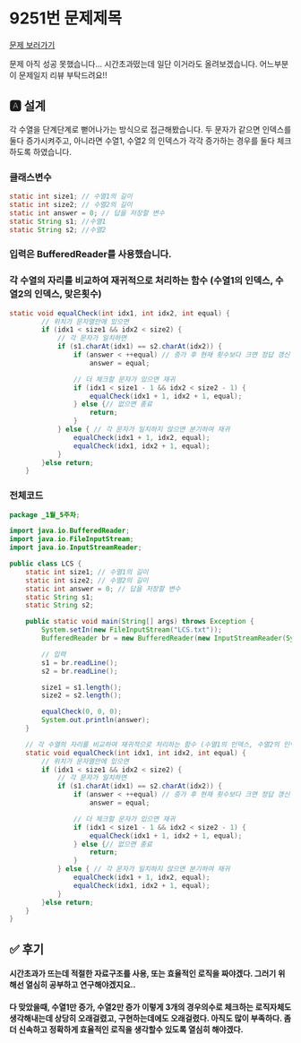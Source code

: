 # 9251번 문제제목
[문제 보러가기](https://www.acmicpc.net/problem/9251)

문제 아직 성공 못했습니다...
시간초과떴는데 일단 이거라도 올려보겠습니다. 어느부분이 문제일지 리뷰 부탁드려요!!

## 🅰 설계
<im src = "https://user-images.githubusercontent.com/69133236/106415974-bdaaf580-6493-11eb-889b-4b9518ab2131.jpg" height = 700>

각 수열을 단계단계로 뻗어나가는 방식으로 접근해봤습니다.
두 문자가 같으면 인덱스를 둘다 증가시켜주고, 아니라면 수열1, 수열2 의 인덱스가 각각 증가하는 경우를 둘다 체크하도록 하였습니다.

### 클래스변수
```java
static int size1; // 수열1의 길이
static int size2; // 수열2의 길이
static int answer = 0; // 답을 저장할 변수
static String s1; //수열1
static String s2; //수열2
```

### 입력은 BufferedReader를 사용했습니다.


### 각 수열의 자리를 비교하여 재귀적으로 처리하는 함수 (수열1의 인덱스, 수열2의 인덱스, 맞은횟수)
```java
static void equalCheck(int idx1, int idx2, int equal) {
		// 위치가 문자열안에 있으면
		if (idx1 < size1 && idx2 < size2) {
			// 각 문자가 일치하면
			if (s1.charAt(idx1) == s2.charAt(idx2)) {
				if (answer < ++equal) // 증가 후 현재 횟수보다 크면 정답 갱신
					answer = equal;

				// 더 체크할 문자가 있으면 재귀
				if (idx1 < size1 - 1 && idx2 < size2 - 1) {
					equalCheck(idx1 + 1, idx2 + 1, equal);
				} else {// 없으면 종료
					return;
				}
			} else { // 각 문자가 일치하지 않으면 분기하여 재귀
				equalCheck(idx1 + 1, idx2, equal);
				equalCheck(idx1, idx2 + 1, equal);
			}
		}else return;
	}
```

### 전체코드
```java
package _1월_5주차;

import java.io.BufferedReader;
import java.io.FileInputStream;
import java.io.InputStreamReader;

public class LCS {
	static int size1; // 수열1의 길이
	static int size2; // 수열2의 길이
	static int answer = 0; // 답을 저장할 변수
	static String s1;
	static String s2;

	public static void main(String[] args) throws Exception {
		System.setIn(new FileInputStream("LCS.txt"));
		BufferedReader br = new BufferedReader(new InputStreamReader(System.in));

		// 입력
		s1 = br.readLine();
		s2 = br.readLine();

		size1 = s1.length();
		size2 = s2.length();

		equalCheck(0, 0, 0);
		System.out.println(answer);
	}

	// 각 수열의 자리를 비교하여 재귀적으로 처리하는 함수 (수열1의 인덱스, 수열2의 인덱스, 맞은횟수)
	static void equalCheck(int idx1, int idx2, int equal) {
		// 위치가 문자열안에 있으면
		if (idx1 < size1 && idx2 < size2) {
			// 각 문자가 일치하면
			if (s1.charAt(idx1) == s2.charAt(idx2)) {
				if (answer < ++equal) // 증가 후 현재 횟수보다 크면 정답 갱신
					answer = equal;

				// 더 체크할 문자가 있으면 재귀
				if (idx1 < size1 - 1 && idx2 < size2 - 1) {
					equalCheck(idx1 + 1, idx2 + 1, equal);
				} else {// 없으면 종료
					return;
				}
			} else { // 각 문자가 일치하지 않으면 분기하여 재귀
				equalCheck(idx1 + 1, idx2, equal);
				equalCheck(idx1, idx2 + 1, equal);
			}
		}else return;
	}
}

```

## ✅ 후기
#### 시간초과가 뜨는데 적절한 자료구조를 사용, 또는 효율적인 로직을 짜야겠다. 그러기 위해선 열심히 공부하고 연구해야겠지요..
#### 다 맞았을때, 수열1만 증가, 수열2만 증가 이렇게 3개의 경우의수로 체크하는 로직자체도 생각해내는데 상당히 오래걸렸고, 구현하는데에도 오래걸렸다. 아직도 많이 부족하다. 좀 더 신속하고 정확하게 효율적인 로직을 생각할수 있도록 열심히 해야겠다.

